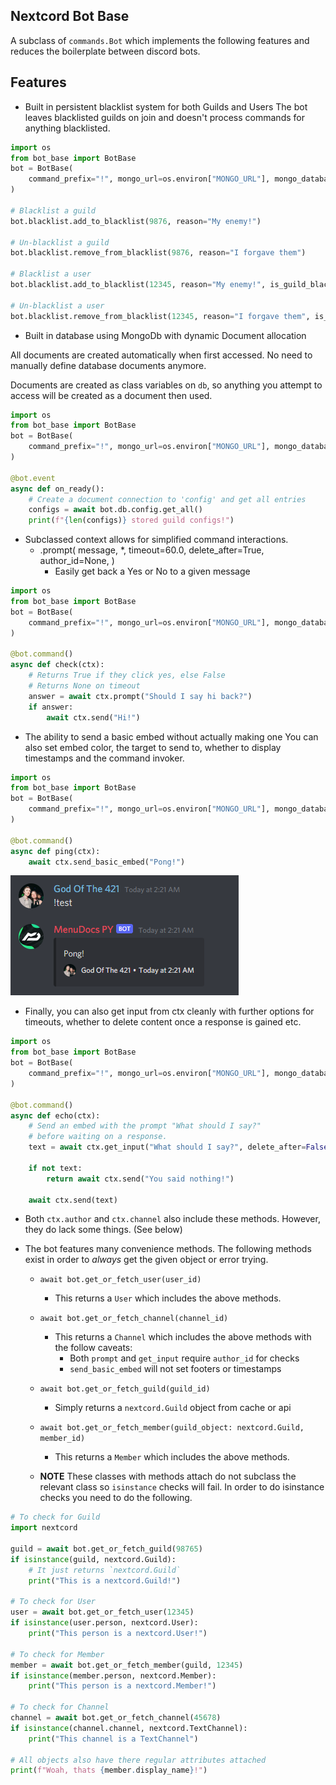 ## Nextcord Bot Base


A subclass of `commands.Bot` which implements the following features
and reduces the boilerplate between discord bots.

Features
---

- Built in persistent blacklist system for both Guilds and Users
The bot leaves blacklisted guilds on join and doesn't process
commands for anything blacklisted.
```python
import os
from bot_base import BotBase
bot = BotBase(
    command_prefix="!", mongo_url=os.environ["MONGO_URL"], mongo_database_name="my_bot"
)

# Blacklist a guild
bot.blacklist.add_to_blacklist(9876, reason="My enemy!")

# Un-blacklist a guild
bot.blacklist.remove_from_blacklist(9876, reason="I forgave them")

# Blacklist a user
bot.blacklist.add_to_blacklist(12345, reason="My enemy!", is_guild_blacklist=False)

# Un-blacklist a user
bot.blacklist.remove_from_blacklist(12345, reason="I forgave them", is_guild_blacklist=False)
```

- Built in database using MongoDb with dynamic Document allocation

All documents are created automatically when first accessed. 
No need to manually define database documents anymore.

Documents are created as class variables on `db`, so anything
you attempt to access will be created as a document then used.
```python
import os
from bot_base import BotBase
bot = BotBase(
    command_prefix="!", mongo_url=os.environ["MONGO_URL"], mongo_database_name="my_bot"
)

@bot.event
async def on_ready():
    # Create a document connection to 'config' and get all entries
    configs = await bot.db.config.get_all()
    print(f"{len(configs)} stored guild configs!")
```

- Subclassed context allows for simplified command interactions. 
  - .prompt(
          message,
          *,
          timeout=60.0,
          delete_after=True,
          author_id=None,
     )
    - Easily get back a Yes or No to a given message
```python
import os
from bot_base import BotBase
bot = BotBase(
    command_prefix="!", mongo_url=os.environ["MONGO_URL"], mongo_database_name="my_bot"
)

@bot.command()
async def check(ctx):
    # Returns True if they click yes, else False
    # Returns None on timeout
    answer = await ctx.prompt("Should I say hi back?")
    if answer:
        await ctx.send("Hi!")
```
  - The ability to send a basic embed without actually making one
    You can also set embed color, the target to send to, whether
    to display timestamps and the command invoker.
```python
import os
from bot_base import BotBase
bot = BotBase(
    command_prefix="!", mongo_url=os.environ["MONGO_URL"], mongo_database_name="my_bot"
)

@bot.command()
async def ping(ctx):
    await ctx.send_basic_embed("Pong!")
```
![Example image](./images/image_one.png)

  - Finally, you can also get input from ctx cleanly
    with further options for timeouts, whether to
    delete content once a response is gained etc.
```python
import os
from bot_base import BotBase
bot = BotBase(
    command_prefix="!", mongo_url=os.environ["MONGO_URL"], mongo_database_name="my_bot"
)

@bot.command()
async def echo(ctx):
    # Send an embed with the prompt "What should I say?"
    # before waiting on a response.
    text = await ctx.get_input("What should I say?", delete_after=False)

    if not text:
        return await ctx.send("You said nothing!")

    await ctx.send(text)
```
  - Both `ctx.author` and `ctx.channel` also include these methods. 
    However, they do lack some things. (See below)


- The bot features many convenience methods. 
  The following methods exist in order to *always* get
  the given object or error trying.

  - `await bot.get_or_fetch_user(user_id)`
    - This returns a `User` which includes the above methods.
  - `await bot.get_or_fetch_channel(channel_id)`
    - This returns a `Channel` which includes the above methods 
      with the follow caveats:
      - Both `prompt` and `get_input` require `author_id` for checks
      - `send_basic_embed` will not set footers or timestamps
  - `await bot.get_or_fetch_guild(guild_id)`
    - Simply returns a `nextcord.Guild` object from cache or api
  - `await bot.get_or_fetch_member(guild_object: nextcord.Guild, member_id)`
    - This returns a `Member` which includes the above methods.

  - **NOTE**
    These classes with methods attach do not subclass the relevant
    class so `isinstance` checks will fail. In order to do isinstance 
    checks you need to do the following.

```python
# To check for Guild
import nextcord

guild = await bot.get_or_fetch_guild(98765)
if isinstance(guild, nextcord.Guild):
    # It just returns `nextcord.Guild`
    print("This is a nextcord.Guild!")

# To check for User
user = await bot.get_or_fetch_user(12345)
if isinstance(user.person, nextcord.User):
    print("This person is a nextcord.User!")

# To check for Member
member = await bot.get_or_fetch_member(guild, 12345)
if isinstance(member.person, nextcord.Member):
    print("This person is a nextcord.Member!")

# To check for Channel
channel = await bot.get_or_fetch_channel(45678)
if isinstance(channel.channel, nextcord.TextChannel):
    print("This channel is a TextChannel")
    
# All objects also have there regular attributes attached
print(f"Woah, thats {member.display_name}!")
```